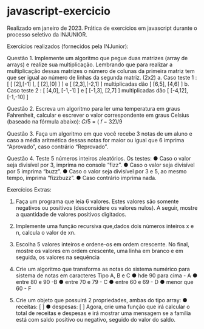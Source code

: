 # javascript-exercicio
Realizado em janeiro de 2023. Prática de exercícios em javascript durante o processo seletivo da INJUNIOR.

Exercícios realizados (fornecidos pela INJunior):

Questão 1. Implemente um algoritmo que pegue duas matrizes (array de arrays) e realize sua multiplicação. Lembrando que para realizar a multiplicação dessas matrizes o número de colunas da primeira matriz tem que ser
igual ao número de linhas da segunda matriz. (2x2)
a. Caso teste 1 : [ [ [2],[-1] ], [ [2],[0] ] ] e [ [2,3],[-2,1] ] multiplicadas dão [ [6,5], [4,6] ]
b. Caso teste 2 : [ [4,0], [-1,-1] ] e [ [-1,3], [2,7] ] multiplicadas dão [ [-4,12], [-1,-10] ]


Questão 2. Escreva um algoritmo para ler uma temperatura em graus Fahrenheit, calcular e escrever o valor correspondente em graus Celsius (baseado na fórmula abaixo):
𝐶/5 = ( 𝑓 − 32)/9


Questão 3. Faça um algoritmo em que você recebe 3 notas de um aluno e caso a média aritmética dessas notas for maior ou igual que 6 imprima “Aprovado”, caso contrário “Reprovado”.


Questão 4. Teste 5 números inteiros aleatórios. Os testes:
● Caso o valor seja divisível por 3, imprima no console “fizz”.
● Caso o valor seja divisível por 5 imprima “buzz”.
● Caso o valor seja divisível por 3 e 5, ao mesmo tempo, imprima
“fizzbuzz”.
● Caso contrário imprima nada.


Exercícios Extras:
1. Faça um programa que leia 6 valores. Estes valores são somente negativos ou positivos (desconsidere os valores nulos). A seguir, mostre a quantidade de valores positivos digitados.


2. Implemente uma função recursiva que,dados dois números inteiros x e n, calcula o valor de xn.


3. Escolha 5 valores inteiros e ordene-os em ordem crescente. No final, mostre os valores em ordem crescente, uma linha em branco e em seguida, os valores na sequência


4. Crie um algoritmo que transforma as notas do sistema numérico para
sistema de notas em caracteres Tipo A, B e C
● hde 90 para cima - A
● entre 80 e 90 -B
● entre 70 e 79 - C
● entre 60 e 69 - D
● menor que 60 - F


5. Crie um objeto que possuirá 2 propriedades, ambas do tipo array:
● receitas: [ ]
● despesas: [ ]
Agora, crie uma função que irá calcular o total de receitas e despesas e
irá mostrar uma mensagem se a família está com
saldo positivo ou negativo, seguido do valor do saldo.

